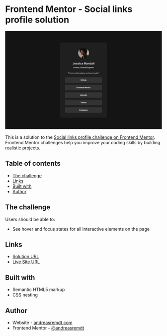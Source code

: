 # Frontend Mentor - Social links profile solution

![](./screenshot.png)

This is a solution to the [Social links profile challenge on Frontend Mentor](https://www.frontendmentor.io/challenges/social-links-profile-UG32l9m6dQ). Frontend Mentor challenges help you improve your coding skills by building realistic projects.

## Table of contents

- [The challenge](#the-challenge)
- [Links](#links)
- [Built with](#built-with)
- [Author](#author)

## The challenge

Users should be able to:

- See hover and focus states for all interactive elements on the page

## Links

- [Solution URL](https://github.com/andreasremdt/fm-challenges/tree/main/social-links-profile/)
- [Live Site URL](https://fm-challenges-ar.netlify.app/social-links-profile/)

## Built with

- Semantic HTML5 markup
- CSS nesting

## Author

- Website - [andreasremdt.com](https://andreasremdt.com)
- Frontend Mentor - [@andreasremdt](https://www.frontendmentor.io/profile/andreasremdt)
